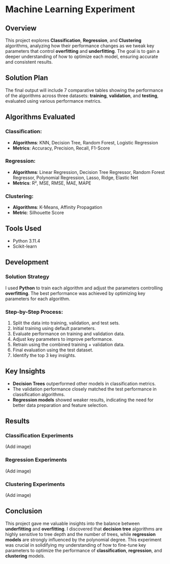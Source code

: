 # Machine Learning Experiment

## Overview

This project explores **Classification**, **Regression**, and **Clustering** algorithms, analyzing how their performance changes as we tweak key parameters that control **overfitting** and **underfitting**. The goal is to gain a deeper understanding of how to optimize each model, ensuring accurate and consistent results.

## Solution Plan

The final output will include 7 comparative tables showing the performance of the algorithms across three datasets: **training**, **validation**, and **testing**, evaluated using various performance metrics.

## Algorithms Evaluated

### Classification:
- **Algorithms**: KNN, Decision Tree, Random Forest, Logistic Regression
- **Metrics**: Accuracy, Precision, Recall, F1-Score

### Regression:
- **Algorithms**: Linear Regression, Decision Tree Regressor, Random Forest Regressor, Polynomial Regression, Lasso, Ridge, Elastic Net
- **Metrics**: R², MSE, RMSE, MAE, MAPE

### Clustering:
- **Algorithms**: K-Means, Affinity Propagation
- **Metric**: Silhouette Score

## Tools Used

- Python 3.11.4
- Scikit-learn

## Development

### Solution Strategy

I used **Python** to train each algorithm and adjust the parameters controlling **overfitting**. The best performance was achieved by optimizing key parameters for each algorithm.

### Step-by-Step Process:

1. Split the data into training, validation, and test sets.
2. Initial training using default parameters.
3. Evaluate performance on training and validation data.
4. Adjust key parameters to improve performance.
5. Retrain using the combined training + validation data.
6. Final evaluation using the test dataset.
7. Identify the top 3 key insights.

## Key Insights

- **Decision Trees** outperformed other models in classification metrics.
- The validation performance closely matched the test performance in classification algorithms.
- **Regression models** showed weaker results, indicating the need for better data preparation and feature selection.

## Results

### Classification Experiments
(Add image)

### Regression Experiments
(Add image)

### Clustering Experiments
(Add image)

## Conclusion

This project gave me valuable insights into the balance between **underfitting** and **overfitting**. I discovered that **decision tree** algorithms are highly sensitive to tree depth and the number of trees, while **regression models** are strongly influenced by the polynomial degree. This experiment was crucial in solidifying my understanding of how to fine-tune key parameters to optimize the performance of **classification**, **regression**, and **clustering** models.
